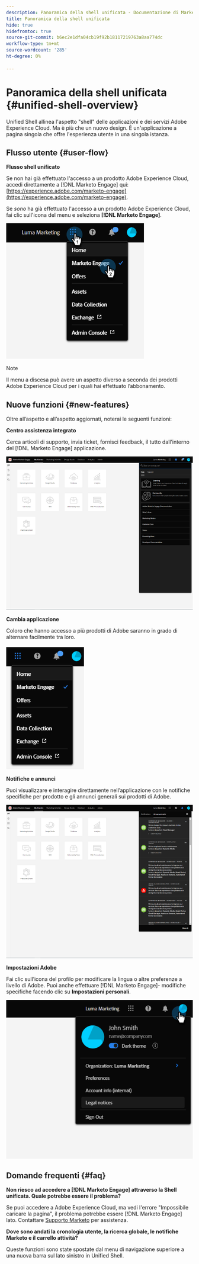 ```yaml
---
description: Panoramica della shell unificata - Documentazione di Marketo - Documentazione del prodotto
title: Panoramica della shell unificata
hide: true
hidefromtoc: true
source-git-commit: b6ec2e1dfa04cb19f92b18117219763a8aa774dc
workflow-type: tm+mt
source-wordcount: '285'
ht-degree: 0%

---
```


# Panoramica della shell unificata {#unified-shell-overview}

Unified Shell allinea l&#39;aspetto &quot;shell&quot; delle applicazioni e dei servizi Adobe Experience Cloud. Ma è più che un nuovo design. È un&#39;applicazione a pagina singola che offre l&#39;esperienza utente in una singola istanza.

## Flusso utente {#user-flow}

**Flusso shell unificato**

Se non hai già effettuato l&#39;accesso a un prodotto Adobe Experience Cloud, accedi direttamente a [!DNL Marketo Engage] qui: [https://experience.adobe.com/marketo-engage](https://experience.adobe.com/marketo-engage).

Se _sono_ ha già effettuato l&#39;accesso a un prodotto Adobe Experience Cloud, fai clic sull&#39;icona del menu e seleziona **[!DNL Marketo Engage]**.

![](assets/unified-shell-overview-1.png)

>[!NOTE]
>
>Il menu a discesa può avere un aspetto diverso a seconda dei prodotti Adobe Experience Cloud per i quali hai effettuato l’abbonamento.

## Nuove funzioni {#new-features}

Oltre all’aspetto e all’aspetto aggiornati, noterai le seguenti funzioni:

**Centro assistenza integrato**

Cerca articoli di supporto, invia ticket, fornisci feedback, il tutto dall’interno del [!DNL Marketo Engage] applicazione.

![](assets/unified-shell-overview-2.png)

**Cambia applicazione**

Coloro che hanno accesso a più prodotti di Adobe saranno in grado di alternare facilmente tra loro.

![](assets/unified-shell-overview-3.png)

**Notifiche e annunci**

Puoi visualizzare e interagire direttamente nell’applicazione con le notifiche specifiche per prodotto e gli annunci generali sui prodotti di Adobe.

![](assets/unified-shell-overview-4.png)

**Impostazioni Adobe**

Fai clic sull’icona del profilo per modificare la lingua o altre preferenze a livello di Adobe. Puoi anche effettuare [!DNL Marketo Engage]- modifiche specifiche facendo clic su **Impostazioni personali**.

![](assets/unified-shell-overview-5.png)

## Domande frequenti {#faq}

**Non riesco ad accedere a [!DNL Marketo Engage] attraverso la Shell unificata. Quale potrebbe essere il problema?**

Se puoi accedere a Adobe Experience Cloud, ma vedi l&#39;errore &quot;Impossibile caricare la pagina&quot;, il problema potrebbe essere [!DNL Marketo Engage] lato. Contattare [Supporto Marketo](https://nation.marketo.com/t5/support/ct-p/Support) per assistenza.

**Dove sono andati la cronologia utente, la ricerca globale, le notifiche Marketo e il carrello attività?**

Queste funzioni sono state spostate dal menu di navigazione superiore a una nuova barra sul lato sinistro in Unified Shell.
